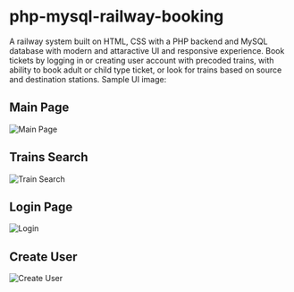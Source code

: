 # php-mysql-railway-booking
A railway system built on HTML, CSS with a PHP backend and MySQL database with modern and attaractive UI and responsive experience. 
Book tickets by logging in or creating user account with precoded trains, with ability to book adult or child type ticket, or look for trains based on source and destination 
stations.
Sample UI image:
## Main Page
![Main Page](https://i.imgur.com/tiTdwSW.png)
## Trains Search
![Train Search](https://i.imgur.com/belJqoB.png)
## Login Page
![Login](https://i.imgur.com/MIVbsGW.png)
## Create User
![Create User](https://i.imgur.com/HtDIZlj.png)
